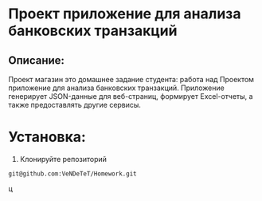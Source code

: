 # Проект приложение для анализа банковских транзакций

## Описание:

Проект магазин это домашнее задание студента: работа над Проектом приложение для анализа банковских транзакций. Приложение генерирует JSON-данные для веб-страниц, формирует Excel-отчеты, а также предоставлять другие сервисы.

# Установка:

1. Клонируйте репозиторий
```
git@github.com:VeNDeTeT/Homework.git
```
ц